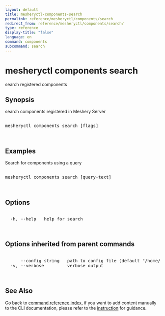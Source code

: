 ```yaml
---
layout: default
title: mesheryctl-components-search
permalink: reference/mesheryctl/components/search
redirect_from: reference/mesheryctl/components/search/
type: reference
display-title: "false"
language: en
command: components
subcommand: search
---
```


# mesheryctl components search

search registered components

## Synopsis

search components registered in Meshery Server
<pre class='codeblock-pre'>
<div class='codeblock'>
mesheryctl components search [flags]

</div>
</pre> 

## Examples

Search for components using a query
<pre class='codeblock-pre'>
<div class='codeblock'>
mesheryctl components search [query-text]

</div>
</pre> 

## Options

<pre class='codeblock-pre'>
<div class='codeblock'>
  -h, --help   help for search

</div>
</pre>

## Options inherited from parent commands

<pre class='codeblock-pre'>
<div class='codeblock'>
      --config string   path to config file (default "/home/runner/.meshery/config.yaml")
  -v, --verbose         verbose output

</div>
</pre>

## See Also

Go back to [command reference index](/reference/mesheryctl/), if you want to add content manually to the CLI documentation, please refer to the [instruction](/project/contributing/contributing-cli#preserving-manually-added-documentation) for guidance.

